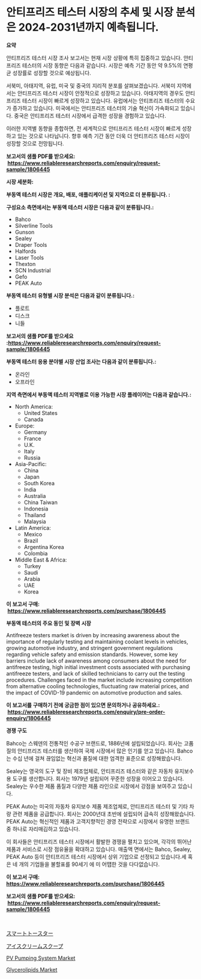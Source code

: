 <p><h1>안티프리즈 테스터 시장의 추세 및 시장 분석은 2024-2031년까지 예측됩니다.</h1></p><p><strong>요약</strong></p>
<p><p>안티프리즈 테스터 시장 조사 보고서는 현재 시장 상황에 특히 집중하고 있습니다. 안티프리즈 테스터의 시장 동향은 다음과 같습니다. 시장은 예측 기간 동안 약 9.5%의 연평균 성장률로 성장할 것으로 예상됩니다.</p><p>서북미, 아태지역, 유럽, 미국 및 중국의 지리적 분포를 살펴보겠습니다. 서북미 지역에서는 안티프리즈 테스터 시장이 안정적으로 성장하고 있습니다. 아태지역의 경우도 안티프리즈 테스터 시장이 빠르게 성장하고 있습니다. 유럽에서는 안티프리즈 테스터의 수요가 증가하고 있습니다. 미국에서는 안티프리즈 테스터의 기술 혁신이 가속화되고 있습니다. 중국은 안티프리즈 테스터 시장에서 급격한 성장을 경험하고 있습니다.</p><p>이러한 지역별 동향을 종합하면, 전 세계적으로 안티프리즈 테스터 시장이 빠르게 성장하고 있는 것으로 나타납니다. 향후 예측 기간 동안 더욱 더 안티프리즈 테스터 시장이 성장할 것으로 전망됩니다.</p></p>
<p><strong>보고서의 샘플 PDF를 받으세요: &nbsp;<a href="https://www.reliableresearchreports.com/enquiry/request-sample/1806445">https://www.reliableresearchreports.com/enquiry/request-sample/1806445</a></strong></p>
<p><strong>시장 세분화:</strong></p>
<p><strong> 부동액 테스터 시장은 개요, 배포, 애플리케이션 및 지역으로 더 분류됩니다. :</strong></p>
<p><strong>구성요소 측면에서는 부동액 테스터 시장은 다음과 같이 분류됩니다.:</strong></p>
<p><ul><li>Bahco</li><li>Silverline Tools</li><li>Gunson</li><li>Sealey</li><li>Draper Tools</li><li>Halfords</li><li>Laser Tools</li><li>Thexton</li><li>SCN Industrial</li><li>Gefo</li><li>PEAK Auto</li></ul></p>
<p><strong> 부동액 테스터 유형별 시장 분석은 다음과 같이 분류됩니다.:</strong></p>
<p><ul><li>플로트</li><li>디스크</li><li>니들</li></ul></p>
<p><strong>보고서의 샘플 PDF를 받으세요 :<a href="https://www.reliableresearchreports.com/enquiry/request-sample/1806445">https://www.reliableresearchreports.com/enquiry/request-sample/1806445</a></strong></p>
<p><strong> 부동액 테스터 응용 분야별 시장 산업 조사는 다음과 같이 분류됩니다.:</strong></p>
<p><ul><li>온라인</li><li>오프라인</li></ul></p>
<p><strong>지역 측면에서 부동액 테스터 지역별로 이용 가능한 시장 플레이어는 다음과 같습니다.:</strong></p>
<p><ul>
    <li>
        North America:
        <ul>
            <li>United States</li>
            <li>Canada</li>
        </ul>
    </li>
    <li>
        Europe:
        <ul>
            <li>Germany</li>
            <li>France</li>
            <li>U.K.</li>
            <li>Italy</li>
            <li>Russia</li>
        </ul>
    </li>
    <li>
        Asia-Pacific:
        <ul>
            <li>China</li>
            <li>Japan</li>
            <li>South Korea</li>
            <li>India</li>
            <li>Australia</li>
            <li>China Taiwan</li>
            <li>Indonesia</li>
            <li>Thailand</li>
            <li>Malaysia</li>
        </ul>
    </li>
    <li>
        Latin America:
        <ul>
            <li>Mexico</li>
            <li>Brazil</li>
            <li>Argentina Korea</li>
            <li>Colombia</li>
        </ul>
    </li>
    <li>
        Middle East & Africa:
        <ul>
            <li>Turkey</li>
            <li>Saudi</li>
            <li>Arabia</li>
            <li>UAE</li>
            <li>Korea</li>
        </ul>
    </li>
    </ul></p>
<p><strong>이 보고서 구매: &nbsp;<a href="https://www.reliableresearchreports.com/purchase/1806445">https://www.reliableresearchreports.com/purchase/1806445</a></strong></p>
<p><strong>부동액 테스터의 주요 동인 및 장벽 시장</strong></p>
<p><p>Antifreeze testers market is driven by increasing awareness about the importance of regularly testing and maintaining coolant levels in vehicles, growing automotive industry, and stringent government regulations regarding vehicle safety and emission standards. However, some key barriers include lack of awareness among consumers about the need for antifreeze testing, high initial investment costs associated with purchasing antifreeze testers, and lack of skilled technicians to carry out the testing procedures. Challenges faced in the market include increasing competition from alternative cooling technologies, fluctuating raw material prices, and the impact of COVID-19 pandemic on automotive production and sales.</p></p>
<p><strong>이 보고서를 구매하기 전에 궁금한 점이 있으면 문의하거나 공유하세요.: &nbsp;<a href="https://www.reliableresearchreports.com/enquiry/pre-order-enquiry/1806445">https://www.reliableresearchreports.com/enquiry/pre-order-enquiry/1806445</a></strong></p>
<p><strong>경쟁 구도</strong></p>
<p><p>Bahco는 스웨덴의 전통적인 수공구 브랜드로, 1886년에 설립되었습니다. 회사는 고품질의 안티프리즈 테스터를 생산하여 국제 시장에서 많은 인기를 얻고 있습니다. Bahco는 수십 년에 걸쳐 끊임없는 혁신과 품질에 대한 엄격한 표준으로 성장해왔습니다.</p><p>Sealey는 영국의 도구 및 장비 제조업체로, 안티프리즈 테스터와 같은 자동차 유지보수용 도구를 생산합니다. 회사는 1979년 설립되어 꾸준한 성장을 이어오고 있습니다. Sealey는 우수한 제품 품질과 다양한 제품 라인으로 시장에서 강점을 보여주고 있습니다.</p><p>PEAK Auto는 미국의 자동차 유지보수 제품 제조업체로, 안티프리즈 테스터 및 기타 차량 관련 제품을 공급합니다. 회사는 2000년대 초반에 설립되어 급속히 성장해왔습니다. PEAK Auto는 혁신적인 제품과 고객지향적인 경영 전략으로 시장에서 유명한 브랜드 중 하나로 자리매김하고 있습니다.</p><p>이 회사들은 안티프리즈 테스터 시장에서 활발한 경쟁을 펼치고 있으며, 각각의 뛰어난 제품과 서비스로 시장 점유율을 확대하고 있습니다. 매출액 면에서는 Bahco, Sealey, PEAK Auto 등이 안티프리즈 테스터 시장에서 상위 기업으로 선정되고 있습니다.세 혹은 네 개의 기업들을 불할표를 90세기 에 미 어떕한 것을 다다없습니다.</p></p>
<p><strong>이 보고서 구매: &nbsp; <a href="https://www.reliableresearchreports.com/purchase/1806445">https://www.reliableresearchreports.com/purchase/1806445</a></strong></p>
<p><strong>보고서의 샘플 PDF를 받으세요: &nbsp;<a href="https://www.reliableresearchreports.com/enquiry/request-sample/1806445">https://www.reliableresearchreports.com/enquiry/request-sample/1806445</a></strong><strong></strong></p>
<p>&nbsp;</p>
<p><p><a href="https://github.com/RodHoppe07/Market-Research-Report-List-1/blob/main/940959412581.md">スマートトースター</a></p><p><a href="https://github.com/laurenreichert/Market-Research-Report-List-1/blob/main/395868512580.md">アイスクリームスクープ</a></p><p><a href="https://view.publitas.com/reportprime-1/pv-pumping-system-market-size-furnishes-valuable-information-encompassing-market-share-market-trends-and-projections-spanning-from-2024-to-2031/">PV Pumping System Market</a></p><p><a href="https://metal-farmhouse-e95.notion.site/Glycerolipids-Market-Size-2024-2031-Global-Industrial-Analysis-Key-Geographical-Regions-Market-S-ef569752b26440f29b2c7ed15c36d995">Glycerolipids Market</a></p></p>